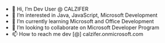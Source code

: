 - 👋 Hi, I’m Dev User @ CALZIFER
- 👀 I’m interested in Java, JavaScript, Microsoft Development
- 🌱 I’m currently learning Microsoft and Office Development
- 💞️ I’m looking to collaborate on Microsoft Developer Program
- 📫 How to reach me dev [@] calzifer.onmicrosoft.com

<!---
ducalzifer/ducalzifer is a ✨ special ✨ repository because its `README.md` (this file) appears on your GitHub profile.
You can click the Preview link to take a look at your changes.
--->
